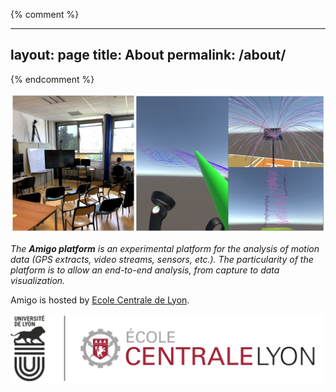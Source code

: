 {% comment %} 

---
layout: page
title: About
permalink: /about/
---

{% endcomment %}

<img src="img/teaser.png">

*The **Amigo platform** is an experimental platform for the analysis of motion data (GPS extracts, video streams, sensors, etc.). The particularity of the platform is to allow an end-to-end analysis, from capture to data visualization.*

Amigo is hosted by [Ecole Centrale de Lyon](https://www.ec-lyon.fr/).

<img src="img/logo-ecole-centrale.png">

